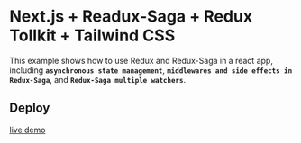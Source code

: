 # Next.js + Readux-Saga + Redux Tollkit + Tailwind CSS

This example shows how to use Redux and Redux-Saga in a react app, including  **`asynchronous state management`**, **`middlewares and side effects in Redux-Saga`**, and **`Redux-Saga multiple watchers`**.

## Deploy
[live demo](https://quiz-radux.vercel.app/ "quiz-redux-app")

